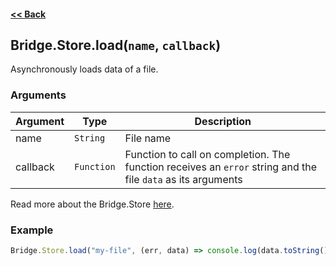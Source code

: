 #### [<< Back](https://github.com/solvedDev/bridge./blob/master/plugins/getting-started.md)
## Bridge.Store.load(```name```, ```callback```)
Asynchronously loads data of a file.

### Arguments
| Argument | Type | Description
| --- | --- | ---
| name | ```String``` | File name
| callback | ```Function``` | Function to call on completion. The function receives an ```error``` string and the file ```data``` as its arguments

Read more about the Bridge.Store [here](https://github.com/solvedDev/bridge./blob/master/plugins/bridge/Store.md).

### Example

```javascript
Bridge.Store.load("my-file", (err, data) => console.log(data.toString()))
```